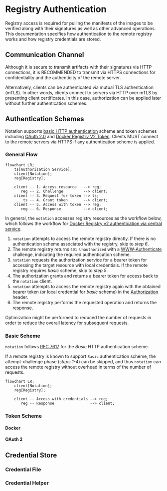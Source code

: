 # Registry Authentication

Registry access is required for pulling the manifests of the images to be verified along with their signatures as well as other advanced operations. This documentation specifies how authentication to the remote registry works and how registry credentials are stored.


## Communication Channel

Although it is secure to transmit artifacts with their signatures via HTTP connections, it is RECOMMENDED to transmit via HTTPS connections for confidentiality and the authenticity of the remote server.

Alternatively, clients can be authenticated via mutual TLS authentication (mTLS). In other words, clients connect to servers via HTTP over mTLS by presenting client certificates. In this case, authorization can be applied later without further authentication schemes.


## Authentication Schemes

Notation supports [basic HTTP authentication][RFC7617] scheme and token schemes including [OAuth 2.0][RFC6749] and [Docker Registry V2 Token][token]. Clients MUST connect to the remote servers via HTTPS if any authentication scheme is applied.

### General Flow

```mermaid
flowchart LR;
    ts[Authorization Service];
    client[Notation];
    reg[Registry];

    client -- 1. Access resource   --> reg;
       reg -- 2. Challenge         --> client;
    client -- 3. Request for token --> ts;
        ts -- 4. Grant token       --> client;
    client -- 5. Access with token --> reg;
       reg -- 6. Response          --> client;
```

In general, the `notation` accesses registry resources as the workflow below, which follows the workflow for [Docker Registry v2 authentication via central service](https://docs.docker.com/registry/spec/auth/token/).

1. `notation` attempts to access the remote registry directly. If there is no authentication scheme associated with the registry, skip to *step 6*.
2. The remote registry returns `401 Unauthorized` with a [WWW-Authenticate](https://datatracker.ietf.org/doc/html/rfc7235#section-4.1) challenge, indicating the required authentication scheme.
3. `notation` requests the authorization service for a bearer token for accessing the target resource with local credentials. If the remote registry requires *basic* scheme, skip to *step 5*.
4. The authorization grants and returns a bearer token for access back to the `notation` client.
5. `notation` attempts to access the remote registry again with the obtained bearer token (or local credential for *basic* scheme) in the [Authorization](https://datatracker.ietf.org/doc/html/rfc7235#section-4.2) header.
6. The remote registry performs the requested operation and returns the response.

Optimization might be performed to reduced the number of requests in order to reduce the overall latency for subsequent requests.

### Basic Scheme

`notation` follows [RFC 7617][RFC7617] for the *Basic* HTTP authentication scheme.

If a remote registry is known to support `Basic` authentication scheme, the attempt-challenge phase (*steps 1-4*) can be skipped, and thus `notation` can access the remote registry without overhead in terms of the number of requests.

```mermaid
flowchart LR;
    client[Notation];
    reg[Registry];

    client -- Access with credentials --> reg;
       reg -- Response                --> client;
```

### Token Scheme



#### Docker

#### OAuth 2


## Credential Store

### Credential File

### Credential Helper


[RFC6749]: https://www.rfc-editor.org/rfc/rfc6749 "OAuth 2.0"
[RFC7617]: https://www.rfc-editor.org/rfc/rfc7617 "Basic Auth"
[token]: https://docs.docker.com/registry/spec/auth/jwt/ "Docker Token Authentication"